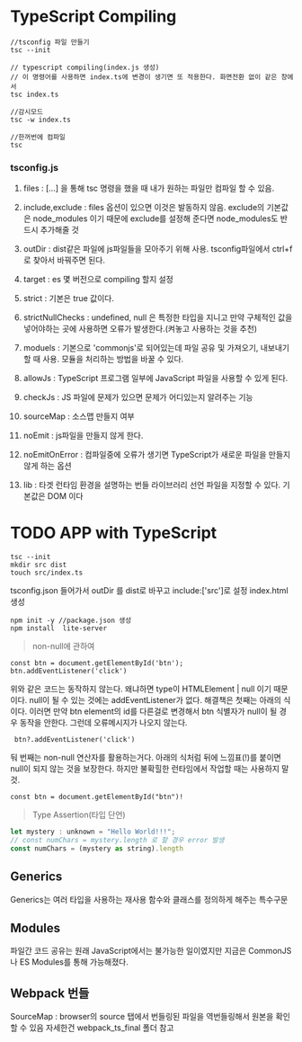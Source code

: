 # TypeScript Compiling

```
//tsconfig 파일 만들기
tsc --init

// typescript compiling(index.js 생성)
// 이 명령어를 사용하면 index.ts에 변경이 생기면 또 적용한다. 화면전환 없이 같은 창에서
tsc index.ts

//감시모드
tsc -w index.ts

//한꺼번에 컴파일
tsc
```

### tsconfig.js

1. files : [...] 을 통해 tsc 명령을 했을 때 내가 원하는 파일만 컴파일 할 수 있음.

2. include,exclude : files 옵션이 있으면 이것은 발동하지 않음. exclude의 기본값은 node_modules 이기 때문에 exclude를
   설정해 준다면 node_modules도 반드시 추가해줄 것

3. outDir : dist같은 파일에 js파일들을 모아주기 위해 사용. tsconfig파일에서 ctrl+f로 찾아서 바꿔주면 된다.

4. target : es 몇 버전으로 compiling 할지 설정

5. strict : 기본은 true 값이다.

6. strictNullChecks : undefined, null 은 특정한 타입을 지니고 만약 구체적인 값을 넣어야하는 곳에 사용하면 오류가 발생한다.(켜놓고 사용하는 것을 추천)

7. moduels : 기본으로 'commonjs'로 되어있는데 파일 공유 및 가져오기, 내보내기 할 때 사용. 모듈을 처리하는 방법을 바꿀 수 있다.

8. allowJs : TypeScript 프로그램 일부에 JavaScript 파일을 사용할 수 있게 된다.

9. checkJs : JS 파일에 문제가 있으면 문제가 어디있는지 알려주는 기능

10. sourceMap : 소스맵 만들지 여부

11. noEmit : js파일을 만들지 않게 한다.

12. noEmitOnError : 컴파일중에 오류가 생기면 TypeScript가 새로운 파일을 만들지 않게 하는 옵션

13. lib : 타겟 런타임 환경을 설명하는 번들 라이브러리 선언 파일을 지정할 수 있다. 기본값은 DOM 이다

# TODO APP with TypeScript

```
tsc --init
mkdir src dist
touch src/index.ts
```

tsconfig.json 들어가서 outDir 를 dist로 바꾸고 include:['src']로 설정
index.html 생성

```
npm init -y //package.json 생성
npm install  lite-server
```

> non-null에 관하여

```
const btn = document.getElementById('btn');
btn.addEventListener('click')
```

위와 같은 코드는 동작하지 않는다. 왜냐하면 type이 HTMLElement | null 이기 때문이다. null이 될 수 있는 것에는 addEventListener가 없다.
해결책은 첫째는 아래의 식이다. 이러면 만약 btn element의 id를 다른걸로 변경해서 btn 식별자가 null이 될 경우 동작을 안한다. 그런데 오류메시지가 나오지 않는다.

```
 btn?.addEventListener('click')
```

둬 번째는 non-null 연산자를 활용하는거다. 아래의 식처럼 뒤에 느낌표(!)를 붙이면 null이 되지 않는 것을 보장한다. 하지만 불확힐한 런타임에서 작업할 때는 사용하지 말 것.

```
const btn = document.getElementById("btn")!
```

> Type Assertion(타입 단언)

```javascript
let mystery : unknown = "Hello World!!!";
// const numChars = mystery.length 로 할 경우 error 발생
const numChars = (mystery as string).length
```

## Generics

Generics는 여러 타입을 사용하는 재사용 함수와 클래스를 정의하게 해주는 특수구문

## Modules

파일간 코드 공유는 원래 JavaScript에서는 불가능한 일이였지만 지금은 CommonJS나 ES Modules를 통해 가능해졌다.

## Webpack 번들

SourceMap : browser의 source 탭에서 번들링된 파일을 역번들링해서 원본을 확인할 수 있음
자세한건 webpack_ts_final 폴더 참고
